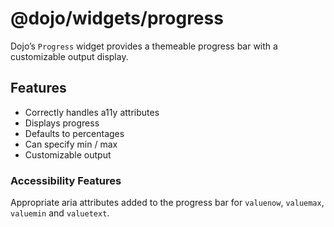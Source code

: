 # <span class="citation" data-cites="dojo/widgets/progress"><span class="citation" data-cites="dojo/widgets/progress"><span class="citation" data-cites="dojo/widgets/progress">@dojo/widgets/progress</span></span></span>

Dojo’s `Progress` widget provides a themeable progress bar with a customizable output display.

## Features

-   Correctly handles a11y attributes
-   Displays progress
-   Defaults to percentages
-   Can specify min / max
-   Customizable output

### Accessibility Features

Appropriate aria attributes added to the progress bar for `valuenow`, `valuemax`, `valuemin` and `valuetext`.
